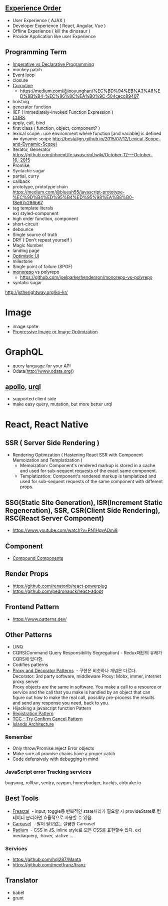## [Experience Order](https://www.youtube.com/watch?v=0c9OC9NBsro)

- User Experience ( AJAX )
- Developer Experience ( React, Angular, Vue )
- Offline Experience ( kill the dinosaur )
- Provide Application like user Experience

## Programming Term

- [Imperative vs Declarative Programming](https://blog.webix.com/difference-between-declarative-and-imperative-programming-with-language-examples/)
- monkey patch
- Event loop
- closure
- [Coroutine](https://en.wikipedia.org/wiki/Coroutine)
  - https://medium.com/@jooyunghan/%EC%BD%94%EB%A3%A8%ED%8B%B4-%EC%86%8C%EA%B0%9C-504cecc89407
- hoisting
- [generator function](http://meetup.toast.com/posts/73)
- IIEF ( Immediately-Invoked Function Expression )
- [CORS](http://homoefficio.github.io/2015/07/21/Cross-Origin-Resource-Sharing/)
- apply, call, bind
- first class ( function, object, component? )
- lexical scope : use environment where function [and variable] is defined
  <=> dynamic scope
  http://bestalign.github.io/2015/07/12/Lexical-Scope-and-Dynamic-Scope/
- Iterator, Generator <br/>
  https://github.com/nhnent/fe.javascript/wiki/October-12---October-16,-2015
- Promise
- Syntactic sugar
- partial, curry
- callback
- prototype, prototype chain <br/>
  https://medium.com/@bluesh55/javascript-prototype-%EC%9D%B4%ED%95%B4%ED%95%98%EA%B8%B0-f8e67c286b67
- tag template literals <br/>
  ex) styled-component
- high order function, component
- short-circuit
- debounce
- Single source of truth
- DRY ( Don't repeat yourself )
- Magic Number
- landing page
- [Optimistic UI](https://www.apollographql.com/docs/react/recipes/authentication.html)
- milestone
- Single point of failure (SPOF)
- [monorepo](https://monorepo.tools/?fbclid=IwAR2ZTCTmoREVHRzHzmDD9IRenbXThz9WYqqwbKi33bNqlp3q_lcKQ8crCbI#distributed-task-execution) vs polyrepo
  - https://github.com/joelparkerhenderson/monorepo-vs-polyrepo
- syntatic sugar

http://jstherightway.org/ko-kr/

# Image

- image sprite
- [Progressive Image or Image Optimization](https://medium.com/@kyle.robert.gill/ridiculously-easy-image-optimization-with-gatsby-js-59d48e15db6e)

# GraphQL

- query language for your API
- Odata(http://www.odata.org/)

## [apollo](https://www.apollographql.com/), [urql](https://github.com/FormidableLabs/urql)

- supported client side
- make easy query, mutation, but more better urql

# React, React Native

## SSR ( Server Side Rendering )

- Rendering Optimzation ( Hastening React SSR with Component Memoization and Templatization )
  - Memoization: Component's rendered markup is stored in a cache and used for sub-sequent requests of
    the exact same component.
  - Templatization: Component's rendered markup is templatized and used for sub-sequent requests of the
    same component with different props.

## SSG(Static Site Generation), ISR(Increment Static Regeneration), SSR, CSR(Client Side Rendering), RSC(React Server Component)

- https://www.youtube.com/watch?v=PN1HgvAOmi8

## Component

- [Compound Components](https://www.youtube.com/watch?v=hEGg-3pIHlE)

## Render Props

- https://github.com/renatorib/react-powerplug
- https://github.com/pedronauck/react-adopt

## Frontend Pattern

- https://www.patterns.dev/

## Other Patterns

- LINQ
- CQRS(Command Query Responsibility Segregation) - Redux패턴의 유래가 CQRS에 있다함.
- Codifies patterns
- [Proxy and Decorator Patterns](https://lostechies.com/derickbailey/2012/03/29/proxies-and-decorators-in-javascript/)
   - 구현은 비슷하나 개념은 다르다. <br/>
  Decorator: 3rd party software, middleware
  Proxy: Mobx, immer, internet proxy server <br/>
  Proxy objects are the same in software. You make a call to a resource or service and the call that you make is handled by an object that can figure out how to make the real call, possibly pre-process the results and send any response you need, back to you.
- Hijacking a javascript function Pattern
- [Registration Pattern](https://www.youtube.com/watch?v=smBND2pwdUE)
- [TCC - Try Confirm Cancel Pattern](https://www.popit.kr/rest-%EA%B8%B0%EB%B0%98%EC%9D%98-%EA%B0%84%EB%8B%A8%ED%95%9C-%EB%B6%84%EC%82%B0-%ED%8A%B8%EB%9E%9C%EC%9E%AD%EC%85%98-%EA%B5%AC%ED%98%84-1%ED%8E%B8/)
- [Islands Architecture](https://www.patterns.dev/posts/islands-architecture/#:~:text=The%20term%20Islands%20architecture%20was,top%20of%20otherwise%20static%20HTML.)

### Remember

- Only throw/Promise.reject Error objects
- Make sure all promise chains have a proper catch
- Code defensively with debugging in mind

### JavaScript error Tracking services

bugsnag, rollbar, sentry, raygun, honeybadger, trackjs, airbrake.io

## Best Tools

- [Freactal](https://github.com/FormidableLabs/freactal)
   - input, toggle등 반복적인 state처리가 필요할 시 provideState로 컨테이너 분리하면 효율적으로 사용할 수 있음.
- [Carousel](https://github.com/FormidableLabs/nuka-carousel)
   - 말이 필요없는 깔끔한 Carousel
- [Radium](https://github.com/FormidableLabs/radium)
   - CSS in JS. inline style로 모든 CSS를 표현할수 있다. ex) mediaquery, :hover, :active ...

### Services

- https://github.com/hql287/Manta
- https://github.com/meetfranz/franz

## Translator

- babel
- grunt
